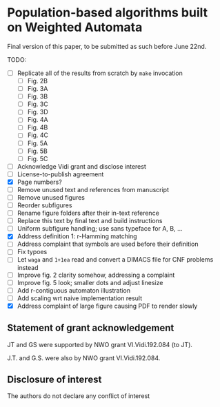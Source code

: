 # Population-based algorithms built on Weighted Automata

Final version of this paper, to be submitted as such before June 22nd.

TODO:
- [ ] Replicate all of the results from scratch by `make` invocation
    - [ ] Fig. 2B
    - [ ] Fig. 3A
    - [ ] Fig. 3B
    - [ ] Fig. 3C
    - [ ] Fig. 3D
    - [ ] Fig. 4A
    - [ ] Fig. 4B
    - [ ] Fig. 4C
    - [ ] Fig. 5A
    - [ ] Fig. 5B
    - [ ] Fig. 5C
- [ ] Acknowledge Vidi grant and disclose interest
- [ ] License-to-publish agreement
- [X] Page numbers?
- [ ] Remove unused text and references from manuscript
- [ ] Remove unused figures
- [ ] Reorder subfigures
- [ ] Rename figure folders after their in-text reference
- [ ] Replace this text by final text and build instructions
- [ ] Uniform subfigure handling; use sans typeface for A, B, ...
- [X] Address definition 1: r-Hamming matching
- [ ] Address complaint that symbols are used before their definition
- [ ] Fix typoes
- [ ] Let `waga` and `1+1ea` read and convert a DIMACS file for CNF problems instead 
- [ ] Improve fig. 2 clarity somehow, addressing a complaint
- [ ] Improve fig. 5 look; smaller dots and adjust linesize
- [ ] Add r-contiguous automaton illustration
- [ ] Add scaling wrt naive implementation result
- [X] Address complaint of large figure causing PDF to render slowly

## Statement of grant acknowledgement

JT and GS were supported by NWO grant VI.Vidi.192.084 (to JT).

J.T. and G.S. were also by NWO grant VI.Vidi.192.084.

## Disclosure of interest

The authors do not declare any conflict of interest
